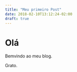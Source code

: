 ```yaml
---
title: "Meu primeiro Post"
date: 2018-02-10T13:12:24-02:00
draft: true
---
```


# Olá

Bemvindo ao meu blog.

Grato.